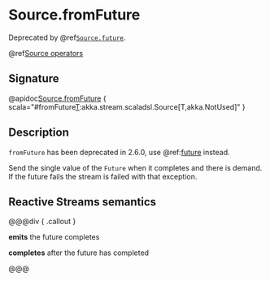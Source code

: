 # Source.fromFuture

Deprecated by @ref[`Source.future`](future.md).

@ref[Source operators](../index.md#source-operators)

## Signature

@apidoc[Source.fromFuture](Source$) { scala="#fromFuture[T](future:scala.concurrent.Future[T]):akka.stream.scaladsl.Source[T,akka.NotUsed]" }


## Description

`fromFuture` has been deprecated in 2.6.0, use @ref:[future](future.md) instead.

Send the single value of the `Future` when it completes and there is demand.
If the future fails the stream is failed with that exception.

## Reactive Streams semantics

@@@div { .callout }

**emits** the future completes

**completes** after the future has completed

@@@
